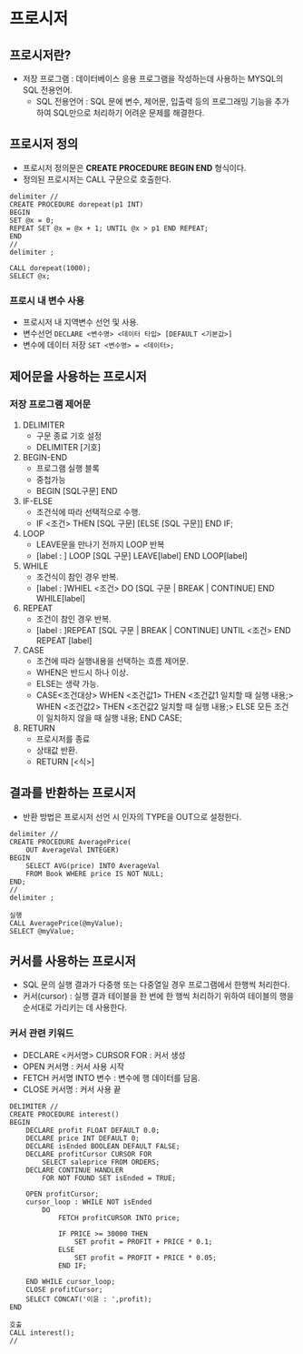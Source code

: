 # 프로시저
## 프로시저란?
- 저장 프로그램 : 데이터베이스 응용 프로그램을 작성하는데 사용하는 MYSQL의 SQL 전용언어.
    - SQL 전용언어 : SQL 문에 변수, 제어문, 입출력 등의 프로그래밍 기능을 추가하여 SQL만으로
                    처리하기 어려운 문제를 해결한다.

## 프로시저 정의
- 프로시저 정의문은 **CREATE PROCEDURE BEGIN END** 형식이다.
- 정의된 프로시저는 CALL 구문으로 호출한다.
```
delimiter //
CREATE PROCEDURE dorepeat(p1 INT)
BEGIN 
SET @x = 0;
REPEAT SET @x = @x + 1; UNTIL @x > p1 END REPEAT;
END
//
delimiter ;

CALL dorepeat(1000);
SELECT @x;
```

### 프로시 내 변수 사용
- 프로시저 내 지역변수 선언 및 사용.
- 변수선언
`DECLARE <변수명> <데이터 타입> [DEFAULT <기본값>]`
- 변수에 데이터 저장
`SET <변수명> = <데이터>;`

## 제어문을 사용하는 프로시저
### 저장 프로그램 제어문
1. DELIMITER 
    - 구문 종료 기호 설정
    - DELIMITER [기호]
2. BEGIN-END
    - 프로그램 실행 블록
    - 중첩가능
    - BEGIN [SQL구문] END
3. IF-ELSE 
    - 조건식에 따라 선택적으로 수행.
    - IF <조건> THEN [SQL 구문]
      [ELSE [SQL 구문]]
      END IF;
4. LOOP
    - LEAVE문을 만나기 전까지 LOOP 반복
    - [label : ] LOOP [SQL 구문]
      LEAVE[label]
      END LOOP[label]
5. WHILE
    - 조건식이 참인 경우 반복.
    - [label : ]WHIEL <조건> DO
      [SQL 구문 | BREAK | CONTINUE]
      END WHILE[label]
6. REPEAT
    - 조건이 참인 경우 반복.
    - [label : ]REPEAT
      [SQL 구문 | BREAK | CONTINUE]
      UNTIL <조건>
      END REPEAT [label]
7. CASE
    - 조건에 따라 실행내용을 선택하는 흐름 제어문.
    - WHEN은 반드시 하나 이상.
    - ELSE는 생략 가능.
    - CASE<조건대상>
        WHEN <조건값1> THEN
            <조건값1 일치할 때 실행 내용;>
        WHEN <조건값2> THEN
            <조건값2 일치할 때 실행 내용;>
        ELSE
            모든 조건이 일치하지 않을 때 실행 내용;
    END CASE;
8. RETURN
    - 프로시저를 종료
    - 상태값 반환.
    - RETURN [<식>]

## 결과를 반환하는 프로시저
- 반환 방법은 프로시저 선언 시 인자의 TYPE을 OUT으로 설정한다.
```
delimiter //
CREATE PROCEDURE AveragePrice(
	OUT AverageVal INTEGER)
BEGIN
	SELECT AVG(price) INTO AverageVal
	FROM Book WHERE price IS NOT NULL;
END;
//
delimiter ;

실행
CALL AveragePrice(@myValue);
SELECT @myValue;
```

## 커서를 사용하는 프로시저
- SQL 문의 실행 결과가 다중행 또는 다중열일 경우 프로그램에서 한행씩 처리한다.
- 커서(cursor) : 실행 결과 테이블을 한 번에 한 행씩 처리하기 위하여 테이블의
 행을 순서대로 가리키는 데 사용한다.

### 커서 관련 키워드
- DECLARE <커서명> CURSOR FOR : 커서 생성
- OPEN 커서명 : 커서 사용 시작
- FETCH 커서명 INTO 변수 : 변수에 행 데이터를 담음.
- CLOSE 커서명 : 커서 사용 끝

```
DELIMITER //
CREATE PROCEDURE interest()
BEGIN
	DECLARE profit FLOAT DEFAULT 0.0;
    DECLARE price INT DEFAULT 0;
    DECLARE isEnded BOOLEAN DEFAULT FALSE;
    DECLARE profitCursor CURSOR FOR 
		SELECT saleprice FROM ORDERS;
	DECLARE CONTINUE HANDLER
		FOR NOT FOUND SET isEnded = TRUE;	
	
    OPEN profitCursor;
    cursor_loop : WHILE NOT isEnded
		DO 
			FETCH profitCURSOR INTO price;
            
            IF PRICE >= 30000 THEN
				SET profit = PROFIT + PRICE * 0.1;
			ELSE
				SET profit = PROFIT + PRICE * 0.05;
			END IF;
    
    END WHILE cursor_loop;
    CLOSE profitCursor;
    SELECT CONCAT('이윤 : ',profit);
END

호출
CALL interest();
//